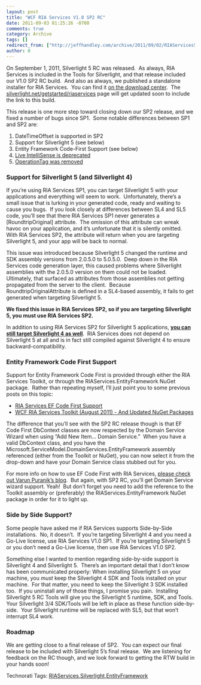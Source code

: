 ```yaml
---
layout: post
title: "WCF RIA Services V1.0 SP2 RC"
date: 2011-09-03 01:25:26 -0700
comments: true
category: Archive
tags: []
redirect_from: ["http://jeffhandley.com/archive/2011/09/02/RIAServicesSP2RC.aspx", "http://jeffhandley.com/archive/2011/09/02/riaservicessp2rc.aspx"]
author: 0
---
```

<!-- more -->
<p>On September 1, 2011, Silverlight 5 RC was released.  As always, RIA Services is included in the Tools for Silverlight, and that release included our V1.0 SP2 RC build.  And also as always, we published a standalone installer for RIA Services.  You can find it <a href="http://go.microsoft.com/fwlink/?LinkID=227926">on the download center</a>.  The <a href="http://silverlight.net/getstarted/riaservices">silverlight.net/getstarted/riaservices</a> page will get updated soon to include the link to this build.</p>  <p>This release is one more step toward closing down our SP2 release, and we fixed a number of bugs since SP1.  Some notable differences between SP1 and SP2 are:</p>  <ol>   <li>DateTimeOffset is supported in SP2 </li>    <li>Support for Silverlight 5 (see below) </li>    <li>Entity Framework Code-First Support (see below) </li>    <li><a href="http://jeffhandley.com/archive/2011/08/08/LiveIntelliSenseDeprecated.aspx">Live IntelliSense is deprecated</a> </li>    <li><a href="http://varunpuranik.wordpress.com/2011/06/14/operationtagits-demise-and-workarounds/">OperationTag was removed</a> </li> </ol>  <h3>Support for Silverlight 5 (and Silverlight 4)</h3>  <p>If you’re using RIA Services SP1, you can target Silverlight 5 with your applications and everything will seem to work.  Unfortunately, there’s a small issue that is lurking in your generated code, ready and waiting to cause you bugs.  If you look closely at differences between SL4 and SL5 code, you’ll see that there RIA Services SP1 never generates a [RoundtripOriginal] attribute.  The omission of this attribute can wreak havoc on your application, and it’s unfortunate that it is silently omitted.  With RIA Services SP2, the attribute will return when you are targeting Silverlight 5, and your app will be back to normal.</p>  <p>This issue was introduced because Silverlight 5 changed the runtime and SDK assembly versions from 2.0.5.0 to 5.0.5.0.  Deep down in the RIA Services code generation layer, this caused problems where Silverlight assemblies with the 2.0.5.0 version on them could not be loaded.  Ultimately, that surfaced as attributes from those assemblies not getting propagated from the server to the client.  Because RoundtripOriginalAttribute is defined in a SL4-based assembly, it fails to get generated when targeting Silverlight 5.</p>  <p><strong>We fixed this issue in RIA Services SP2, so if you are targeting Silverlight 5, you must use RIA Services SP2.</strong></p>  <p>In addition to using RIA Services SP2 for Silverlight 5 applications, <strong><u>you can still target Silverlight 4 as well</u></strong>.  RIA Services does not depend on Silverlight 5 at all and is in fact still compiled against Silverlight 4 to ensure backward-compatibility.</p>  <h3>Entity Framework Code First Support</h3>  <p>Support for Entity Framework Code First is provided through either the RIA Services Toolkit, or through the RIAServices.EntityFramework NuGet package.  Rather than repeating myself, I’ll just point you to some previous posts on this topic:</p>  <ul>   <li><a href="http://jeffhandley.com/archive/2011/06/30/RIAServicesCodeFirst.aspx">RIA Services EF Code First Support</a> </li>    <li><a href="http://jeffhandley.com/archive/2011/08/02/ToolkitAugust2011.aspx">WCF RIA Services Toolkit (August 2011) - And Updated NuGet Packages</a> </li> </ul>  <p>The difference that you’ll see with the SP2 RC release though is that EF Code First DbContext classes are now respected by the Domain Service Wizard when using “Add New Item… Domain Service.”  When you have a valid DbContext class, and you have the Microsoft.ServiceModel.DomainServices.EntityFramework assembly referenced (either from the Toolkit or NuGet), you can now select it from the drop-down and have your Domain Service class stubbed out for you.</p>  <p>For more info on how to use EF Code First with RIA Services, <a href="http://varunpuranik.wordpress.com/2011/06/29/wcf-ria-services-support-for-ef-4-1-and-ef-code-first/">please check out Varun Puranik’s blog</a>.  But again, with SP2 RC, you’ll get Domain Service wizard support. Yeah!  But don’t forget you need to add the reference to the Toolkit assembly or (preferably) the RIAServices.EntityFramework NuGet package in order for it to light up.</p>  <h3>Side by Side Support?</h3>  <p>Some people have asked me if RIA Services supports Side-by-Side installations.  No, it doesn’t.  If you’re targeting Silverlight 4 and you need a Go-Live license, use RIA Services V1.0 SP1.  If you’re targeting Silverlight 5 or you don’t need a Go-Live license, then use RIA Services V1.0 SP2.</p>  <p>Something else I wanted to mention regarding side-by-side support is Silverlight 4 and Silverlight 5.  There’s an important detail that I don’t know has been communicated properly: When installing Silverlight 5 on your machine, you <em>must</em> keep the Silverlight 4 SDK and Tools installed on your machine.  For that matter, you need to keep the Silverlight 3 SDK installed too.  If you uninstall any of those things, I promise you pain.  Installing Silverlight 5 RC Tools will give you the Silverlight 5 runtime, SDK, and Tools.  Your Silverlight 3/4 SDK/Tools will be left in place as these function side-by-side.  Your Silverlight runtime will be replaced with SL5, but that won’t interrupt SL4 work.</p>  <h3>Roadmap</h3>  <p>We are getting close to a final release of SP2.  You can expect our final release to be included with Silverlight 5’s final release.  We are listening for feedback on the RC though, and we look forward to getting the RTW build in your hands soon!</p>  <div style="padding-bottom: 0px; margin: 0px; padding-left: 0px; padding-right: 0px; display: inline; float: none; padding-top: 0px" id="scid:0767317B-992E-4b12-91E0-4F059A8CECA8:560df27e-2d10-481d-8733-9abc250b15aa" class="wlWriterSmartContent">Technorati Tags: <a href="http://technorati.com/tags/RIAServices" rel="tag">RIAServices</a>,<a href="http://technorati.com/tags/Silverlight" rel="tag">Silverlight</a>,<a href="http://technorati.com/tags/EntityFramework" rel="tag">EntityFramework</a></div>

